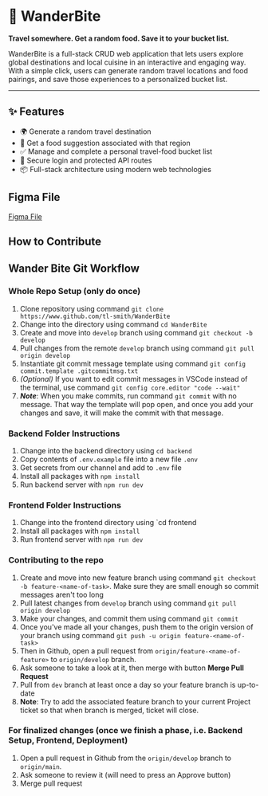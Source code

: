 # 🍜 WanderBite

**Travel somewhere. Get a random food. Save it to your bucket list.**

WanderBite is a full-stack CRUD web application that lets users explore global destinations and local cuisine in an interactive and engaging way. With a simple click, users can generate random travel locations and food pairings, and save those experiences to a personalized bucket list.

---

## ✨ Features

- 🌍 Generate a random travel destination
- 🍱 Get a food suggestion associated with that region
- ✅ Manage and complete a personal travel-food bucket list
- 🔐 Secure login and protected API routes
- 📦 Full-stack architecture using modern web technologies

## Figma File

[Figma File](https://www.figma.com/design/hgNYVqnJUIz3hVEj7zNEVU/WanderBite-Wireframe?node-id=2-2&t=YxjjxenTtIKkQEQH-1)

## How to Contribute

## Wander Bite Git Workflow

### Whole Repo Setup (only do once)
1. Clone repository using command `git clone https://www.github.com/tl-smith/WanderBite`
2. Change into the directory using command `cd WanderBite`
3. Create and move into `develop` branch using command `git checkout -b develop`
4. Pull changes from the remote `develop` branch using command `git pull origin develop`
5. Instantiate git commit message template using command `git config commit.template .gitcommitmsg.txt`
6. _(Optional)_ If you want to edit commit messages in VSCode instead of the terminal, use command `git config core.editor "code --wait"`
7. ***Note***: When you make commits, run command `git commit` with no message. That way the template will pop open, and once you add your changes and save, it will make the commit with that message.

### Backend Folder Instructions
1. Change into the backend directory using `cd backend`
2. Copy contents of `.env.example` file into a new file `.env`
3. Get secrets from our channel and add to `.env` file
4. Install all packages with `npm install`
5. Run backend server with `npm run dev`

### Frontend Folder Instructions
1. Change into the frontend directory using `cd frontend
2. Install all packages with `npm install`
3. Run frontend server with `npm run dev`

### Contributing to the repo
1. Create and move into new feature branch using command `git checkout -b feature-<name-of-task>`. Make sure they are small enough so commit messages aren't too long
2. Pull latest changes from `develop` branch using command `git pull origin develop`
3. Make your changes, and commit them using command `git commit`
4. Once you've made all your changes, push them to the origin version of your branch using command `git push -u origin feature-<name-of-task>`
5. Then in Github, open a pull request from `origin/feature-<name-of-feature>` to `origin/develop` branch.
6. Ask someone to take a look at it, then merge with button **Merge Pull Request**
7. Pull from `dev` branch at least once a day so your feature branch is up-to-date
8. **Note**: Try to add the associated feature branch to your current Project ticket so that when branch is merged, ticket will close.

### For finalized changes (once we finish a phase, i.e. Backend Setup, Frontend, Deployment)
1. Open a pull request in Github from the `origin/develop` branch to `origin/main`.
2. Ask someone to review it (will need to press an Approve button)
3. Merge pull request

